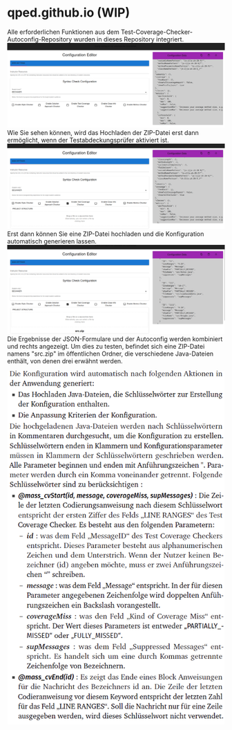 # qped.github.io (WIP)
Alle erforderlichen Funktionen aus dem Test-Coverage-Checker-Autoconfig-Repository wurden in dieses Repository integriert.  
![alt text](image-1.png)
Wie Sie sehen können, wird das Hochladen der ZIP-Datei erst dann ermöglicht, wenn der Testabdeckungsprüfer aktiviert ist.
![alt text](image.png)
 Erst dann können Sie eine ZIP-Datei hochladen und die Konfiguration automatisch generieren lassen.
![alt text](image-2.png)
Die Ergebnisse der JSON-Formulare und der Autoconfig werden kombiniert und rechts angezeigt. Um dies zu testen, befindet sich eine ZIP-Datei namens "src.zip" im öffentlichen Ordner, die verschiedene Java-Dateien enthält, von denen drei erwähnt werden.


![alt text](image-3.png)